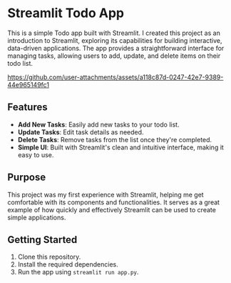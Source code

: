 
# Streamlit Todo App

This is a simple Todo app built with Streamlit. I created this project as an introduction to Streamlit, exploring its capabilities for building interactive, data-driven applications. The app provides a straightforward interface for managing tasks, allowing users to add, update, and delete items on their todo list.


https://github.com/user-attachments/assets/a118c87d-0247-42e7-9389-44e965149fc1


## Features

- **Add New Tasks**: Easily add new tasks to your todo list.
- **Update Tasks**: Edit task details as needed.
- **Delete Tasks**: Remove tasks from the list once they're completed.
- **Simple UI**: Built with Streamlit's clean and intuitive interface, making it easy to use.

## Purpose

This project was my first experience with Streamlit, helping me get comfortable with its components and functionalities. It serves as a great example of how quickly and effectively Streamlit can be used to create simple applications.

## Getting Started

1. Clone this repository.
2. Install the required dependencies.
3. Run the app using `streamlit run app.py`.

